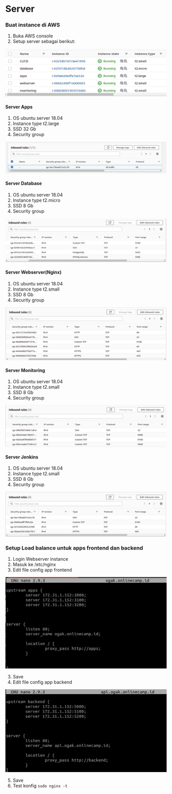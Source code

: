 # Server

### Buat instance di AWS
1. Buka AWS console
2. Setup server sebagai berikut:

![02](screenshot/gambar1.jpg) <br />

#### Server Apps
1. OS ubuntu server 18.04 
2. Instance type t2.large
3. SSD 32 Gb
4. Security group

![02](screenshot/gambar2.jpg) <br />

#### Server Database
1. OS ubuntu server 18.04 
2. Instance type t2.micro
3. SSD 8 Gb
4. Security group

![02](screenshot/gambar2a.jpg) <br />

#### Server Webserver(Nginx)
1. OS ubuntu server 18.04 
2. Instance type t2.small
3. SSD 8 Gb
4. Security group

![02](screenshot/gambar2b.jpg) <br />

#### Server Monitoring
1. OS ubuntu server 18.04 
2. Instance type t2.small
3. SSD 8 Gb
4. Security group

![02](screenshot/gambar2d.jpg) <br />

#### Server Jenkins
1. OS ubuntu server 18.04 
2. Instance type t2.small
3. SSD 8 Gb
4. Security group

![02](screenshot/gambar2c.jpg) <br />


### Setup Load balance untuk apps frontend dan backend
1. Login Webserver instance
2. Masuk ke /etc/nginx
3. Edit file config app frontend

![02](screenshot/gambar3a.jpg) <br />

3. Save
4. Edit file config app backend

![02](screenshot/gambar3b.jpg) <br />

5. Save
6. Test konfig ``sudo nginx -t``
